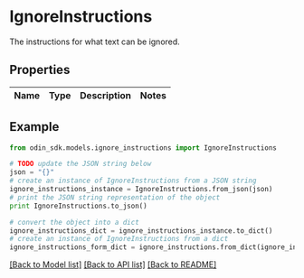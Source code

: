 # IgnoreInstructions

The instructions for what text can be ignored.

## Properties

Name | Type | Description | Notes
------------ | ------------- | ------------- | -------------

## Example

```python
from odin_sdk.models.ignore_instructions import IgnoreInstructions

# TODO update the JSON string below
json = "{}"
# create an instance of IgnoreInstructions from a JSON string
ignore_instructions_instance = IgnoreInstructions.from_json(json)
# print the JSON string representation of the object
print IgnoreInstructions.to_json()

# convert the object into a dict
ignore_instructions_dict = ignore_instructions_instance.to_dict()
# create an instance of IgnoreInstructions from a dict
ignore_instructions_form_dict = ignore_instructions.from_dict(ignore_instructions_dict)
```
[[Back to Model list]](../README.md#documentation-for-models) [[Back to API list]](../README.md#documentation-for-api-endpoints) [[Back to README]](../README.md)


